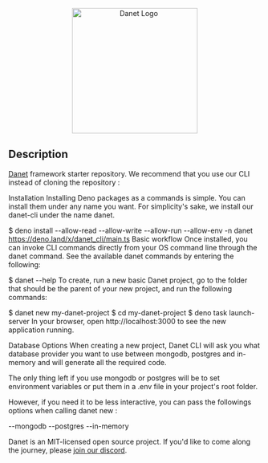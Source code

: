 <p align="center">
  <img src="https://user-images.githubusercontent.com/38007824/170542778-5ffe8414-38ea-438e-a02b-15a7c4800252.png" width="250" alt="Danet Logo" />
</p>

## Description

[Danet](https://github.com/savory/danet) framework starter repository. We recommend that you use our CLI instead of cloning the repository : 

Installation
Installing Deno packages as a commands is simple. You can install them under any name you want. For simplicity's sake, we install our danet-cli under the name danet.

$ deno install --allow-read --allow-write --allow-run --allow-env -n danet https://deno.land/x/danet_cli/main.ts
Basic workflow
Once installed, you can invoke CLI commands directly from your OS command line through the danet command. See the available danet commands by entering the following:

$ danet --help
To create, run a new basic Danet project, go to the folder that should be the parent of your new project, and run the following commands:

$ danet new my-danet-project
$ cd my-danet-project
$ deno task launch-server
In your browser, open http://localhost:3000 to see the new application running.

Database Options
When creating a new project, Danet CLI will ask you what database provider you want to use between mongodb, postgres and in-memory and will generate all the required code.

The only thing left if you use mongodb or postgres will be to set environment variables or put them in a .env file in your project's root folder.

However, if you need it to be less interactive, you can pass the followings options when calling danet new :

--mongodb
--postgres
--in-memory

Danet is an MIT-licensed open source project. If you'd like to come along the
journey, please [join our discord](https://discord.gg/Q7ZHuDPgjA).

